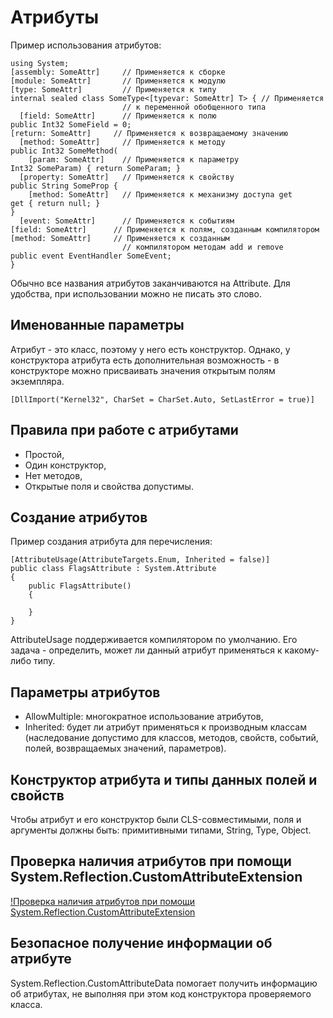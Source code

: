 # Атрибуты
Пример использования атрибутов:
```
using System;
[assembly: SomeAttr]     // Применяется к сборке
[module: SomeAttr]       // Применяется к модулю
[type: SomeAttr]         // Применяется к типу
internal sealed class SomeType<[typevar: SomeAttr] T> { // Применяется 
                         // к переменной обобщенного типа
  [field: SomeAttr]      // Применяется к полю
public Int32 SomeField = 0;
[return: SomeAttr]     // Применяется к возвращаемому значению
  [method: SomeAttr]     // Применяется к методу
public Int32 SomeMethod(
    [param: SomeAttr]    // Применяется к параметру
Int32 SomeParam) { return SomeParam; }
  [property: SomeAttr]   // Применяется к свойству
public String SomeProp {
    [method: SomeAttr]   // Применяется к механизму доступа get
get { return null; }
}
  [event: SomeAttr]      // Применяется к событиям
[field: SomeAttr]      // Применяется к полям, созданным компилятором
[method: SomeAttr]     // Применяется к созданным 
                         // компилятором методам add и remove
public event EventHandler SomeEvent;
}
```
Обычно все названия атрибутов заканчиваются на Attribute. Для удобства, при использовании можно не писать это слово.
## Именованные параметры
Атрибут - это класс, поэтому у него есть конструктор. Однако, у конструктора атрибута есть дополнительная возможность - в конструкторе можно присваивать значения открытым полям экземпляра.
```
[DllImport("Kernel32", CharSet = CharSet.Auto, SetLastError = true)]
```
## Правила при работе с атрибутами
- Простой,
- Один конструктор,
- Нет методов,
- Открытые поля и свойства допустимы.

## Создание атрибутов
Пример создания атрибута для перечисления:
```
[AttributeUsage(AttributeTargets.Enum, Inherited = false)]
public class FlagsAttribute : System.Attribute
{
	public FlagsAttribute()
	{

	}
}
```
AttributeUsage поддерживается компилятором по умолчанию. Его задача - определить, может ли данный атрибут применяться к какому-либо типу.

## Параметры атрибутов
- AllowMultiple: многократное использование атрибутов,
- Inherited: будет ли атрибут применяться к производным классам (наследование допустимо для классов, методов, свойств, событий, полей, возвращаемых значений, параметров).

## Конструктор атрибута и типы данных полей и свойств
Чтобы атрибут и его конструктор были CLS-совместимыми, поля и аргументы должны быть: примитивными типами, String, Type, Object.
## Проверка наличия атрибутов при помощи System.Reflection.CustomAttributeExtension
[!Проверка наличия атрибутов при помощи System.Reflection.CustomAttributeExtension](./imgReadme/sys_ref_atr.png)

## Безопасное получение информации об атрибуте
System.Reflection.CustomAttributeData помогает получить информацию об атрибутах, не выполняя при этом код конструктора проверяемого класса.